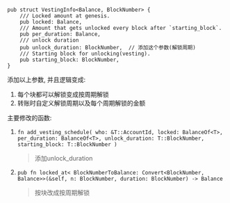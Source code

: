 ```buildoutcfg

pub struct VestingInfo<Balance, BlockNumber> {
	/// Locked amount at genesis.
	pub locked: Balance,
	/// Amount that gets unlocked every block after `starting_block`.
	pub per_duration: Balance,
	/// unlock duration
	pub unlock_duration: BlockNumber,  // 添加这个参数(解锁周期)
	/// Starting block for unlocking(vesting).
	pub starting_block: BlockNumber,
}
```

添加以上参数, 并且逻辑变成:

1. 每个块都可以解锁变成按周期解锁
2. 转账时自定义解锁周期以及每个周期解锁的金额

主要修改的函数:
1. `fn add_vesting_schedule(
		who: &T::AccountId,
		locked: BalanceOf<T>,
		per_duration: BalanceOf<T>,
		unlock_duration: T::BlockNumber,
		starting_block: T::BlockNumber
	)`
	> 添加unlock_duration
2. `pub fn locked_at<
		BlockNumberToBalance: Convert<BlockNumber, Balance>>(&self, n: BlockNumber, duration: BlockNumber) -> Balance`
    > 按块改成按周期解锁

